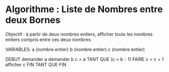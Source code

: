 # Algorithme : Liste de Nombres entre deux Bornes
Objectif : à partir de deux nombres entiers, afficher touts les nombres entiers compris entre ces deux nombres

VARIABLES: 
a (nombre entier)
b (nombre entier)
c (nombre entier)

DEBUT
    demander a 
    demander b
    c = a
    TANT QUE (c < b - 1) FAIRE 
        c = c + 1
        afficher c
    FIN TANT QUE 
FIN